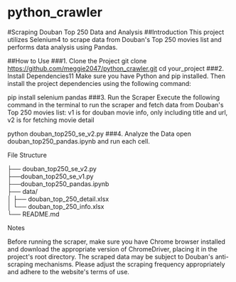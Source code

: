 # python_crawler
#Scraping Douban Top 250 Data and Analysis
##Introduction
This project utilizes Selenium4 to scrape data from Douban's Top 250 movies list and performs data analysis using Pandas.

##How to Use
###1. Clone the Project
git clone https://github.com/meggie2047/python_crawler.git
cd your_project
###2. Install Dependencies11
Make sure you have Python and pip installed. Then install the project dependencies using the following command:

pip install selenium pandas
###3. Run the Scraper
Execute the following command in the terminal to run the scraper and fetch data from Douban's Top 250 movies list:
v1 is for douban movie info, only including title and url, v2 is for fetching movie detail

python douban_top250_se_v2.py
###4. Analyze the Data
open douban_top250_pandas.ipynb and run each cell.


File Structure

├── douban_top250_se_v2.py   
├──douban_top250_se_v1.py            
├──douban_top250_pandas.ipynb   
├── data/                     
│   ├── douban_top_250_detail.xlsx    
│   └── douban_top_250_info.xlsx     
└── README.md 

Notes

Before running the scraper, make sure you have Chrome browser installed and download the appropriate version of ChromeDriver, placing it in the project's root directory.
The scraped data may be subject to Douban's anti-scraping mechanisms. Please adjust the scraping frequency appropriately and adhere to the website's terms of use.

